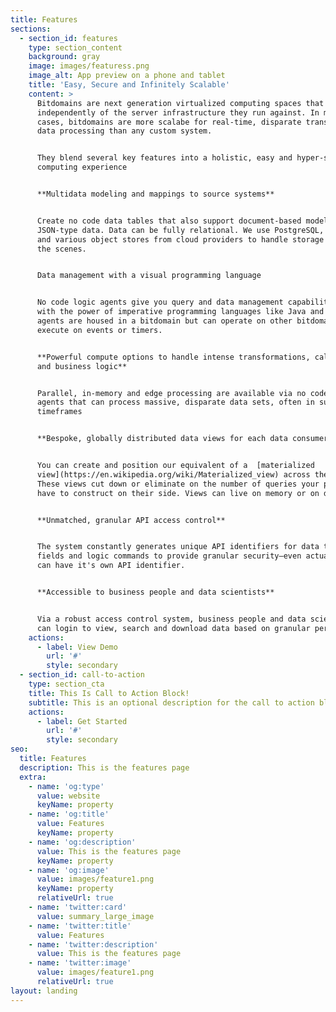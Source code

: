 ```yaml
---
title: Features
sections:
  - section_id: features
    type: section_content
    background: gray
    image: images/featuress.png
    image_alt: App preview on a phone and tablet
    title: 'Easy, Secure and Infinitely Scalable'
    content: >
      Bitdomains are next generation virtualized computing spaces that operates
      independently of the server infrastructure they run against. In many use
      cases, bitdomains are more scalabe for real-time, disparate transactional
      data processing than any custom system.


      They blend several key features into a holistic, easy and hyper-scalable
      computing experience


      **Multidata modeling and mappings to source systems**


      Create no code data tables that also support document-based modeling for
      JSON-type data. Data can be fully relational. We use PostgreSQL, Cassandra
      and various object stores from cloud providers to handle storage behind
      the scenes.


      Data management with a visual programming language


      No code logic agents give you query and data management capability along
      with the power of imperative programming languages like Java and C. Logic
      agents are housed in a bitdomain but can operate on other bitdomains. They
      execute on events or timers.


      **Powerful compute options to handle intense transformations, calculations
      and business logic**


      Parallel, in-memory and edge processing are available via no code logic
      agents that can process massive, disparate data sets, often in sub-second
      timeframes


      **Bespoke, globally distributed data views for each data consumer**


      You can create and position our equivalent of a  [materialized
      view](https://en.wikipedia.org/wiki/Materialized_view) across the world.
      These views cut down or eliminate on the number of queries your partners
      have to construct on their side. Views can live on memory or on disk.


      **Unmatched, granular API access control**


      The system constantly generates unique API identifiers for data tables,
      fields and logic commands to provide granular security—even actual data
      can have it's own API identifier.


      **Accessible to business people and data scientists**


      Via a robust access control system, business people and data scientists
      can login to view, search and download data based on granular permissions
    actions:
      - label: View Demo
        url: '#'
        style: secondary
  - section_id: call-to-action
    type: section_cta
    title: This Is Call to Action Block!
    subtitle: This is an optional description for the call to action block.
    actions:
      - label: Get Started
        url: '#'
        style: secondary
seo:
  title: Features
  description: This is the features page
  extra:
    - name: 'og:type'
      value: website
      keyName: property
    - name: 'og:title'
      value: Features
      keyName: property
    - name: 'og:description'
      value: This is the features page
      keyName: property
    - name: 'og:image'
      value: images/feature1.png
      keyName: property
      relativeUrl: true
    - name: 'twitter:card'
      value: summary_large_image
    - name: 'twitter:title'
      value: Features
    - name: 'twitter:description'
      value: This is the features page
    - name: 'twitter:image'
      value: images/feature1.png
      relativeUrl: true
layout: landing
---
```

